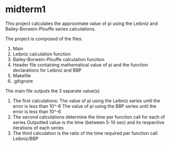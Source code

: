 midterm1
========

This project calculates the approximate value of pi using the Leibniz and Bailey-Borwein-Plouffe series calculations.

The project is composed of the files:

1. Main
2. Leibniz calculation function
3. Bailey-Borwein-Plouffe calculation function
4. Header file containing mathematical value of pi and the function declarations for Leibniz and BBP
5. Makefile
6. .gitignore


The main file outputs the 3 separate value(s)

1. The first calculations:
   The value of pi using the Leibniz series until the error is less than 10^-6
   The value of pi using the BBP series until the error is less than 10^-6
2. The second calculations determine the time per function call for each of series
   Outputted value is the time (between 5-10 sec) and its respective iterations of each series
3. The third calculation is the ratio of the time required per function call Leibniz/BBP
